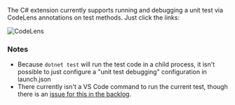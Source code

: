 The C# extension currently supports running and debugging a unit test via CodeLens annotations on test methods. Just click the links:

![CodeLens](https://raw.githubusercontent.com/wiki/OmniSharp/omnisharp-vscode/images/unit-test-codelens.png)

### Notes

* Because `dotnet test` will run the test code in a child process, it isn't possible to just configure a "unit test debugging" configuration in launch.json
* There currently isn't a VS Code command to run the current test, though there is an [issue for this in the backlog](https://github.com/OmniSharp/omnisharp-vscode/issues/421).